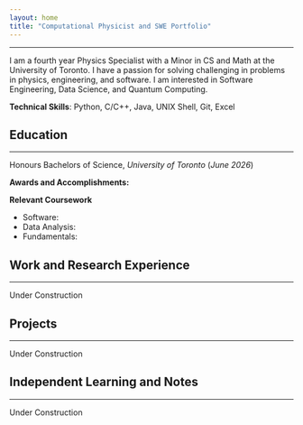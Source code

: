 ```yaml
---
layout: home
title: "Computational Physicist and SWE Portfolio"
---
```


---

I am a fourth year Physics Specialist with a Minor in CS and Math at the University of Toronto. I have a passion for solving challenging in problems in physics, engineering, and software. I am interested in Software Engineering, Data Science, and Quantum Computing.

**Technical Skills**: Python, C/C++, Java, UNIX Shell, Git, Excel


## Education
---
Honours Bachelors of Science, *University of Toronto* (_June 2026_)


**Awards and Accomplishments:**

**Relevant Coursework**

- Software:
- Data Analysis:
- Fundamentals:



## Work and Research Experience
---
Under Construction


## Projects
---
Under Construction


## Independent Learning and Notes
---
Under Construction